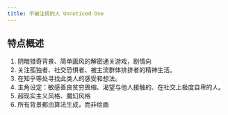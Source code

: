 ```yaml
---
title: 不被注视的人 Unnoticed One
---
```


## 特点概述

1. 阴暗猎奇背景、简单画风的解密通关游戏，剧情向
2. 关注孤独者、社交恐惧者、被主流群体排挤者的精神生活。
3. 在知乎等处寻找此类人的感受和想法。
4. 主角设定：敏感善良贫穷畏缩、渴望与他人接触的、在社交上极度自卑的人。
5. 超现实主义风格、魔幻风格
6. 所有背景都由算法生成，而非绘画